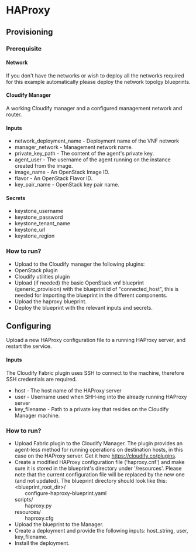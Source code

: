 # HAProxy
## Provisioning
### Prerequisite
#### Network
If you don't have the networks or wish to deploy all the networks required for this
example automatically please deploy the network topolgy blueprints.
#### Cloudify Manager
A working Cloudify manager and a configured management network and router.
#### Inputs
* network_deployment_name - Deployment name of the VNF network
* manager_network - Management network name.
* private_key_path - The content of the agent's private key.
* agent_user - The username of the agent running on the instance created from the image.
* image_name - An OpenStack Image ID.
* flavor - An OpenStack Flavor ID.
* key_pair_name - OpenStack key pair name.
#### Secrets
* keystone_username
* keystone_password
* keystone_tenant_name
* keystone_url
* keystone_region

### How to run?
* Upload to the Cloudify manager the following plugins:
 * OpenStack plugin
 * Cloudify utilities plugin
* Upload (if needed) the basic OpenStack vnf blueprint (generic_provision) with the blueprint id of "connected_host",
 this is needed for importing the blueprint in the different components.
* Upload the haproxy blueprint.
* Deploy the blueprint with the relevant inputs and secrets.

## Configuring
Upload a new HAProxy configuration file to a running HAProxy server, and restart the service.

#### Inputs
The Cloudify Fabric plugin uses SSH to connect to the machine, therefore SSH credentials are required.
* host - The host name of the HAProxy server
* user - Username used when SHH-ing into the already running HAProxy server
* key_filename - Path to a private key that resides on the Cloudify Manager machine.

### How to run?
* Upload Fabric plugin to the Cloudify Manager. The plugin provides an agent-less method for running operations on destination hosts, in this case on the HAProxy server. Get it here https://cloudify.co/plugins.
* Create a modified HAProxy configuration file ('haproxy.cnf') and make sure it is stored in the blueprint's directory under '/resources'. Please note that the current configuration file will be replaced by the new one (and not updated).
The blueprint directory should look like this:
<br /><blueprint_root_dir>/
<br />&nbsp;&nbsp;&nbsp;&nbsp;&nbsp;&nbsp;	configure-haproxy-blueprint.yaml
<br />	scripts/
<br />&nbsp;&nbsp;&nbsp;&nbsp;&nbsp;&nbsp;	haproxy.py
<br />	resources/
<br />&nbsp;&nbsp;&nbsp;&nbsp;&nbsp;&nbsp;	haproxy.cfg
* Upload the blueprint to the Manager.
* Create a deployment and provide the following inputs: host_string, user, key_filename.
* Install the deployment.
